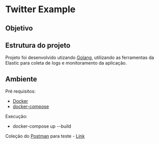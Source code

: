 
# Twitter Example

## Objetivo

## Estrutura do projeto

Projeto foi desenvolvido utizando [Golang](https://golang.org/), utilizando as ferramentas da Elastic para coleta de logs e monitoramento da aplicação.


## Ambiente 

Pré requisitos:

- [Docker](https://docs.docker.com/desktop/#download-and-install)
- [docker-compose](https://docs.docker.com/compose/install/#install-compose)

Execução: 

 - docker-compose up --build

Coleção do [Postman](www.postman.com) para teste - [Link](https://github.com/brunopita/twitter-example/blob/master/docs/postman/Twitter-api.postman_collection.json)